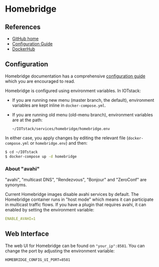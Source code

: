 # Homebridge

## References 

* [GitHub home](https://github.com/oznu/docker-homebridge)
* [Configuration Guide](https://github.com/oznu/docker-homebridge/wiki/Homebridge-on-Raspberry-Pi)
* [DockerHub](https://hub.docker.com/r/oznu/homebridge)

## Configuration

Homebridge documentation has a comprehensive [configuration guide](https://github.com/oznu/docker-homebridge/wiki/Homebridge-on-Raspberry-Pi) which you are encouraged to read.

Homebridge is configured using environment variables. In IOTstack:

* If you are running new menu (master branch, the default), environment variables are kept inline in `docker-compose.yml`.
* If you are running old menu (old-menu branch), environment variables are at the path:

	```
	~/IOTstack/services/homebridge/homebridge.env
	```

In either case, you apply changes by editing the relevant file (`docker-compose.yml` or `homebridge.env`) and then:

```bash
$ cd ~/IOTstack
$ docker-compose up -d homebridge
```

### About "avahi"

"avahi", "multicast DNS", "Rendezvous", "Bonjour" and "ZeroConf" are synonyms.

Current Homebridge images disable avahi services by default. The Homebridge container runs in "host mode" which means it can participate in multicast traffic flows. If you have a plugin that requires avahi, it can enabled by setting the environment variable:

```yaml
ENABLE_AVAHI=1
```  

## Web Interface

The web UI for Homebridge can be found on `"your_ip":8581`. You can change the port by adjusting the environment variable:

```
HOMEBRIDGE_CONFIG_UI_PORT=8581
```
